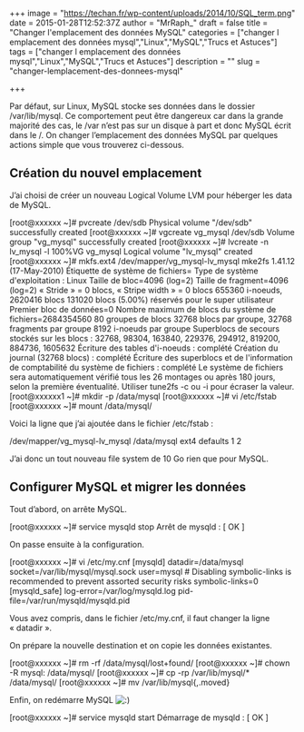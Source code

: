+++
image = "https://techan.fr/wp-content/uploads/2014/10/SQL_term.png"
date = 2015-01-28T12:52:37Z
author = "MrRaph_"
draft = false
title = "Changer l'emplacement des données MySQL"
categories = ["changer l emplacement des données mysql","Linux","MySQL","Trucs et Astuces"]
tags = ["changer l emplacement des données mysql","Linux","MySQL","Trucs et Astuces"]
description = ""
slug = "changer-lemplacement-des-donnees-mysql"

+++


Par défaut, sur Linux, MySQL stocke ses données dans le dossier /var/lib/mysql. Ce comportement peut être dangereux car dans la grande majorité des cas, le /var n’est pas sur un disque à part et donc MySQL écrit dans le /. On changer l’emplacement des données MySQL par quelques actions simple que vous trouverez ci-dessous.


## Création du nouvel emplacement

J’ai choisi de créer un nouveau Logical Volume LVM pour héberger les data de MySQL.

[root@xxxxxx ~]# pvcreate /dev/sdb Physical volume "/dev/sdb" successfully created [root@xxxxxx ~]# vgcreate vg_mysql /dev/sdb Volume group "vg_mysql" successfully created [root@xxxxxx ~]# lvcreate -n lv_mysql -l 100%VG vg_mysql Logical volume "lv_mysql" created [root@xxxxxx ~]# mkfs.ext4 /dev/mapper/vg_mysql-lv_mysql mke2fs 1.41.12 (17-May-2010) Étiquette de système de fichiers= Type de système d'exploitation : Linux Taille de bloc=4096 (log=2) Taille de fragment=4096 (log=2) « Stride » = 0 blocs, « Stripe width » = 0 blocs 655360 i-noeuds, 2620416 blocs 131020 blocs (5.00%) réservés pour le super utilisateur Premier bloc de données=0 Nombre maximum de blocs du système de fichiers=2684354560 80 groupes de blocs 32768 blocs par groupe, 32768 fragments par groupe 8192 i-noeuds par groupe Superblocs de secours stockés sur les blocs : 32768, 98304, 163840, 229376, 294912, 819200, 884736, 1605632 Écriture des tables d'i-noeuds : complété Création du journal (32768 blocs) : complété Écriture des superblocs et de l'information de comptabilité du système de fichiers : complété Le système de fichiers sera automatiquement vérifié tous les 26 montages ou après 180 jours, selon la première éventualité. Utiliser tune2fs -c ou -i pour écraser la valeur. [root@xxxxxx1 ~]# mkdir -p /data/mysql [root@xxxxxx ~]# vi /etc/fstab [root@xxxxxx ~]# mount /data/mysql/

Voici la ligne que j’ai ajoutée dans le fichier /etc/fstab :

/dev/mapper/vg_mysql-lv_mysql /data/mysql ext4 defaults 1 2

J’ai donc un tout nouveau file system de 10 Go rien que pour MySQL.


## Configurer MySQL et migrer les données

Tout d’abord, on arrête MySQL.

[root@xxxxxx ~]# service mysqld stop Arrêt de mysqld : [ OK ]

On passe ensuite à la configuration.

[root@xxxxxx ~]# vi /etc/my.cnf [mysqld] datadir=/data/mysql socket=/var/lib/mysql/mysql.sock user=mysql # Disabling symbolic-links is recommended to prevent assorted security risks symbolic-links=0 [mysqld_safe] log-error=/var/log/mysqld.log pid-file=/var/run/mysqld/mysqld.pid

Vous avez compris, dans le fichier /etc/my.cnf, il faut changer la ligne « datadir ».

On prépare la nouvelle destination et on copie les données existantes.

[root@xxxxxx ~]# rm -rf /data/mysql/lost+found/ [root@xxxxxx ~]# chown -R mysql: /data/mysql/ [root@xxxxxx ~]# cp -rp /var/lib/mysql/* /data/mysql/ [root@xxxxxx ~]# mv /var/lib/mysql{,.moved}

Enfin, on redémarre MySQL ![:)](http://blog.techan.fr/wp-includes/images/smilies/simple-smile.png)

[root@xxxxxx ~]# service mysqld start Démarrage de mysqld : [ OK ]


